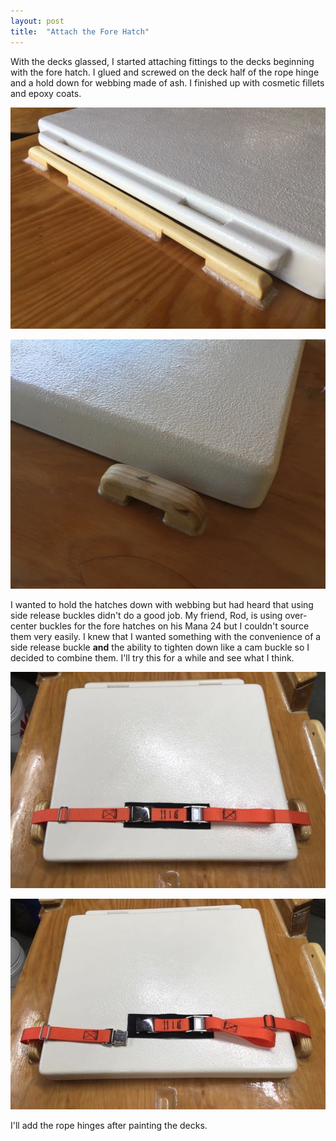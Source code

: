 ```yaml
---
layout: post
title:  "Attach the Fore Hatch"
---
```


With the decks glassed, I started attaching fittings to the decks beginning with the fore hatch. I glued and screwed on the deck half of the rope hinge and a hold down for webbing made of ash. I finished up with cosmetic fillets and epoxy coats.

![Fore Hatch Hinge](/assets/images/fore-hatch-hinge.jpg)

![Fore Hatch Hold Down](/assets/images/fore-hatch-hold-down.jpg)

I wanted to hold the hatches down with webbing but had heard that using side release buckles didn't do a good job. My friend, Rod, is using over-center buckles for the fore hatches on his Mana 24 but I couldn't source them very easily. I knew that I wanted something with the convenience of a side release buckle **and** the ability to tighten down like a cam buckle so I decided to combine them. I'll try this for a while and see what I think.

![Fore Hatch Locked](/assets/images/fore-hatch-locked.jpg)

![Fore Hatch Unlocked](/assets/images/fore-hatch-unlocked.jpg)

I'll add the rope hinges after painting the decks.
